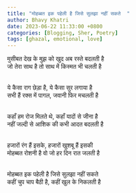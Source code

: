 ```yaml
---
title: "मोहब्बत इक पहेली है जिसे सुलझा नहीं सकते  "
author: Bhavy Khatri
date: 2023-06-22 11:33:00 +0800
categories: [Blogging, Sher, Poetry]
tags: [ghazal, emotional, love]
---
```


<p style="text-align: center;">

मुसीबत देख के मुझ को खुद अब रस्ते बदलती है <br>
जो तेरा साथ है तो साथ में किस्मत भी चलती है <br><br>

ये कैसा राग छेड़ा है, ये कैसा सुर लगाया है <br>
सभी हैं रक्स में पागल, जवानी फिर मचलती है <br><br>

कहाँ हम रोज मिलते थे, कहाँ यादों से जीना है <br>
नहीं जल्दी से आशिक की कभी आदत बदलती है <br><br>

हजारों रंग हैं इसके, हजारों खुशबू हैं इसकी <br>
मोहब्बत रोशनी है वो जो हर दिन रात जलती है<br><br>

मोहब्बत इक पहेली है जिसे सुलझा नहीं सकते <br>
कहीं चुप चाप बैठी है, कहीं खुल के निकलती है <br><br>

</p>

